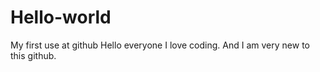 # Hello-world
My first use at github
Hello everyone
I love coding. And I am very new to this github. 
